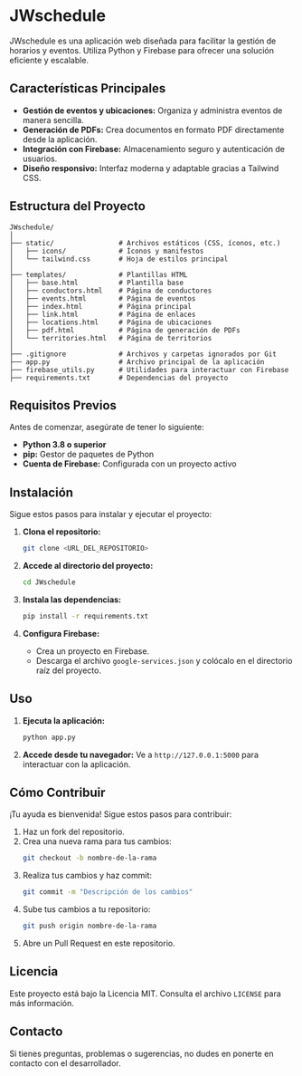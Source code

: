 # JWschedule

JWschedule es una aplicación web diseñada para facilitar la gestión de horarios y eventos. Utiliza Python y Firebase para ofrecer una solución eficiente y escalable.

## Características Principales
- **Gestión de eventos y ubicaciones:** Organiza y administra eventos de manera sencilla.
- **Generación de PDFs:** Crea documentos en formato PDF directamente desde la aplicación.
- **Integración con Firebase:** Almacenamiento seguro y autenticación de usuarios.
- **Diseño responsivo:** Interfaz moderna y adaptable gracias a Tailwind CSS.

## Estructura del Proyecto
```
JWschedule/
│
├── static/                # Archivos estáticos (CSS, íconos, etc.)
│   ├── icons/             # Íconos y manifestos
│   └── tailwind.css       # Hoja de estilos principal
│
├── templates/             # Plantillas HTML
│   ├── base.html          # Plantilla base
│   ├── conductors.html    # Página de conductores
│   ├── events.html        # Página de eventos
│   ├── index.html         # Página principal
│   ├── link.html          # Página de enlaces
│   ├── locations.html     # Página de ubicaciones
│   ├── pdf.html           # Página de generación de PDFs
│   └── territories.html   # Página de territorios
│
├── .gitignore             # Archivos y carpetas ignorados por Git
├── app.py                 # Archivo principal de la aplicación
├── firebase_utils.py      # Utilidades para interactuar con Firebase
├── requirements.txt       # Dependencias del proyecto
```

## Requisitos Previos
Antes de comenzar, asegúrate de tener lo siguiente:
- **Python 3.8 o superior**
- **pip:** Gestor de paquetes de Python
- **Cuenta de Firebase:** Configurada con un proyecto activo

## Instalación
Sigue estos pasos para instalar y ejecutar el proyecto:

1. **Clona el repositorio:**
   ```bash
   git clone <URL_DEL_REPOSITORIO>
   ```

2. **Accede al directorio del proyecto:**
   ```bash
   cd JWschedule
   ```

3. **Instala las dependencias:**
   ```bash
   pip install -r requirements.txt
   ```

4. **Configura Firebase:**
   - Crea un proyecto en Firebase.
   - Descarga el archivo `google-services.json` y colócalo en el directorio raíz del proyecto.

## Uso
1. **Ejecuta la aplicación:**
   ```bash
   python app.py
   ```

2. **Accede desde tu navegador:**
   Ve a `http://127.0.0.1:5000` para interactuar con la aplicación.

## Cómo Contribuir
¡Tu ayuda es bienvenida! Sigue estos pasos para contribuir:

1. Haz un fork del repositorio.
2. Crea una nueva rama para tus cambios:
   ```bash
   git checkout -b nombre-de-la-rama
   ```
3. Realiza tus cambios y haz commit:
   ```bash
   git commit -m "Descripción de los cambios"
   ```
4. Sube tus cambios a tu repositorio:
   ```bash
   git push origin nombre-de-la-rama
   ```
5. Abre un Pull Request en este repositorio.

## Licencia
Este proyecto está bajo la Licencia MIT. Consulta el archivo `LICENSE` para más información.

## Contacto
Si tienes preguntas, problemas o sugerencias, no dudes en ponerte en contacto con el desarrollador.